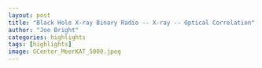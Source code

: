 ```yaml
---
layout: post
title: "Black Hole X-ray Binary Radio -- X-ray -- Optical Correlation"
author: "Joe Bright"
categories: highlights
tags: [highlights]
image: GCenter_MeerKAT_5000.jpeg
---
```

